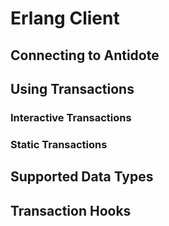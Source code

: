 # Erlang Client

## Connecting to Antidote

## Using Transactions

### Interactive Transactions

### Static Transactions

## Supported Data Types

## Transaction Hooks
